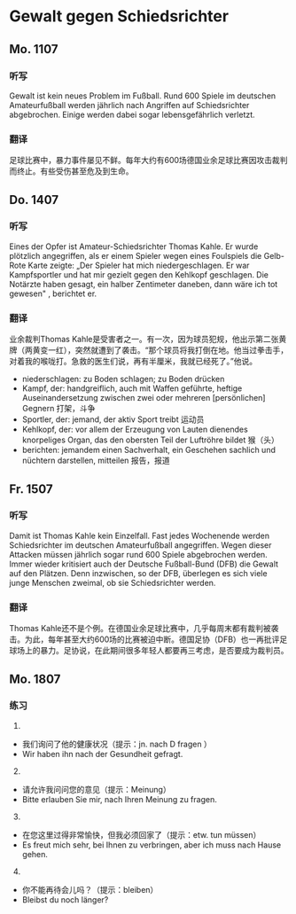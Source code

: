 Gewalt gegen Schiedsrichter
==========

## Mo. 1107

### 听写

Gewalt ist kein neues Problem im Fußball. Rund 600 Spiele im deutschen Amateurfußball werden jährlich nach Angriffen auf Schiedsrichter abgebrochen. Einige werden dabei sogar lebensgefährlich verletzt.

### 翻译

足球比赛中，暴力事件屡见不鲜。每年大约有600场德国业余足球比赛因攻击裁判而终止。有些受伤甚至危及到生命。

## Do. 1407

### 听写

Eines der Opfer ist Amateur-Schiedsrichter Thomas Kahle. Er wurde plötzlich angegriffen, als er einem Spieler wegen eines Foulspiels die Gelb-Rote Karte zeigte: „Der Spieler hat mich niedergeschlagen. Er war Kampfsportler und hat mir gezielt gegen den Kehlkopf geschlagen. Die Notärzte haben gesagt, ein halber Zentimeter daneben, dann wäre ich tot gewesen" , berichtet er.

### 翻译

业余裁判Thomas Kahle是受害者之一。有一次，因为球员犯规，他出示第二张黄牌（两黄变一红），突然就遭到了袭击。“那个球员将我打倒在地。他当过拳击手，对着我的喉咙打。急救的医生们说，再有半厘米，我就已经死了。”他说。

* niederschlagen: zu Boden schlagen; zu Boden drücken
* Kampf, der: handgreiflich, auch mit Waffen geführte, heftige Auseinandersetzung zwischen zwei oder mehreren [persönlichen] Gegnern 打架，斗争
* Sportler, der: jemand, der aktiv Sport treibt 运动员
* Kehlkopf, der: vor allem der Erzeugung von Lauten dienendes knorpeliges Organ, das den obersten Teil der Luftröhre bildet 猴（头）
* berichten: jemandem einen Sachverhalt, ein Geschehen sachlich und nüchtern darstellen, mitteilen 报告，报道

## Fr. 1507

### 听写

Damit ist Thomas Kahle kein Einzelfall. Fast jedes Wochenende werden Schiedsrichter im deutschen Amateurfußball angegriffen. Wegen dieser Attacken müssen jährlich sogar rund 600 Spiele abgebrochen werden. Immer wieder kritisiert auch der Deutsche Fußball-Bund (DFB) die Gewalt auf den Plätzen. Denn inzwischen, so der DFB,  überlegen es sich viele junge Menschen zweimal, ob sie Schiedsrichter werden.

### 翻译

Thomas Kahle还不是个例。在德国业余足球比赛中，几乎每周末都有裁判被袭击。为此，每年甚至大约600场的比赛被迫中断。德国足协（DFB）也一再批评足球场上的暴力。足协说，在此期间很多年轻人都要再三考虑，是否要成为裁判员。

## Mo. 1807

### 练习

1.
* 我们询问了他的健康状况（提示：jn. nach D fragen ）
* Wir haben ihn nach der Gesundheit gefragt.

2.
* 请允许我问问您的意见（提示：Meinung）
* Bitte erlauben Sie mir, nach Ihren Meinung zu fragen.

3.
* 在您这里过得非常愉快，但我必须回家了（提示：etw. tun müssen）
* Es freut mich sehr, bei Ihnen zu verbringen, aber ich muss nach Hause gehen.

4.
* 你不能再待会儿吗？（提示：bleiben）
* Bleibst du noch länger?
